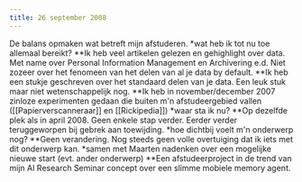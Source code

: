 ```yaml
---
title: 26 september 2008
---
```

De balans opmaken wat betreft mijn afstuderen.
*wat heb ik tot nu toe allemaal bereikt?
**Ik heb veel artikelen gelezen en gehighlight over data. Met name over Personal Information Management en Archivering e.d. Niet zozeer over het fenomeen van het delen van al je data by default.
**Ik heb een stukje geschreven over het standaard delen van je data. Een leuk stuk maar niet wetenschappelijk nog.
**Ik heb in november/december 2007 zinloze experimenten gedaan die buiten m'n afstudeergebied vallen ([[Papierverscanneraar]] en [[Rickipedia]])
*waar sta ik nu?
**Op dezelfde plek als in april 2008. Geen enkele stap verder. Eerder verder teruggeworpen bij gebrek aan toewijding.
*hoe dichtbij voelt m'n onderwerp nog?
**Geen verandering. Nog steeds geen volle overtuiging dat ik iets met dit onderwerp kan.
*samen met Maarten nadenken over een mogelijke nieuwe start (evt. ander onderwerp)
**Een afstudeerproject in de trend van mijn AI Research Seminar concept over een slimme mobiele memory agent.

